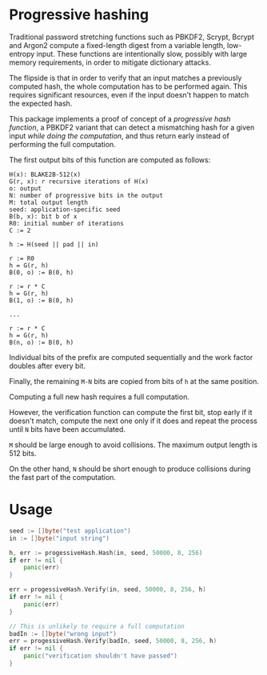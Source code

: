 # Progressive hashing

Traditional password stretching functions such as PBKDF2, Scrypt, Bcrypt and Argon2 compute a fixed-length digest from a variable length, low-entropy input. These functions are intentionally slow, possibly with large memory requirements, in order to mitigate dictionary attacks.

The flipside is that in order to verify that an input matches a previously computed hash, the whole computation has to be performed again. This requires significant resources, even if the input doesn't happen to match the expected hash.

This package implements a proof of concept of a _progressive hash function_, a PBKDF2 variant that can detect a mismatching hash for a given input _while doing the computation_, and thus return early instead of performing the full computation.

The first output bits of this function are computed as follows:

```text
H(x): BLAKE2B-512(x)
G(r, x): r recursive iterations of H(x)
o: output
N: number of progressive bits in the output
M: total output length
seed: application-specific seed
B(b, x): bit b of x
R0: initial number of iterations
C := 2

h := H(seed || pad || in)

r := R0
h = G(r, h)
B(0, o) := B(0, h)

r := r * C
h = G(r, h)
B(1, o) := B(0, h)

...

r := r * C
h = G(r, h)
B(n, o) := B(0, h)
```

Individual bits of the prefix are computed sequentially and the work factor doubles after every bit.

Finally, the remaining `M-N` bits are copied from bits of `h` at the same position.

Computing a full new hash requires a full computation.

However, the verification function can compute the first bit, stop early if it doesn't match, compute the next one only if it does and repeat the process until `N` bits have been accumulated.

`M` should be large enough to avoid collisions. The maximum output length is 512 bits.

On the other hand, `N` should be short enough to produce collisions during the fast part of the computation.

# Usage

```go
seed := []byte("test application")
in := []byte("input string")

h, err := progessiveHash.Hash(in, seed, 50000, 8, 256)
if err != nil {
	panic(err)
}

err = progessiveHash.Verify(in, seed, 50000, 8, 256, h)
if err != nil {
	panic(err)
}

// This is unlikely to require a full computation
badIn := []byte("wrong input")
err = progessiveHash.Verify(badIn, seed, 50000, 8, 256, h)
if err != nil {
	panic("verification shouldn't have passed")
}
```
